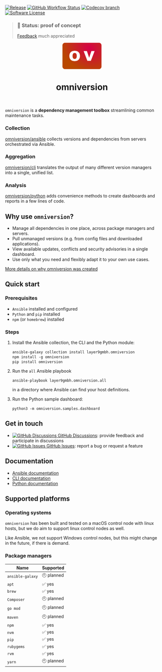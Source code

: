 [![Release](https://img.shields.io/github/v/release/omniversion/omniversion-cli.svg?style=for-the-badge)](https://github.com/omniversion/omniversion-cli/releases/latest)
[![GitHub Workflow Status](https://img.shields.io/github/workflow/status/omniversion/omniversion-cli/Upload%20code%20coverage?style=for-the-badge)](https://github.com/omniversion/omniversion-cli/actions?query=workflow%3A%22Upload%20code%20coverage%22)
[![Codecov branch](https://img.shields.io/codecov/c/github/omniversion/omniversion/main.svg?style=for-the-badge&token=X126WJ5IU4)](https://codecov.io/gh/omniversion/omniversion)
[![Software License](https://img.shields.io/badge/license-AGPL--3.0-green.svg?style=for-the-badge)](/LICENSE)


> ### 🚧 **Status: proof of concept**
> [Feedback](https://github.com/omniversion/omniversion/discussions/1) much appreciated


<!--suppress HtmlDeprecatedAttribute -->
<div align="center">
    <img src="docs/assets/omniversion.png" width="128" height="86" alt="omniversion logo" />
    <h1 align="center">omniversion</h1>
    <br />
</div>

`omniversion` is a **dependency management toolbox** streamlining common maintenance tasks.

### Collection
[omniversion/ansible](ansible) collects versions and dependencies from servers orchestrated via Ansible.

### Aggregation
[omniversion/cli](cli) translates the output of many different version managers into a single, unified list.

### Analysis
[omniversion/python](python) adds convenience methods to create dashboards and reports in a few lines of code.

## Why use `omniversion`?

* Manage all dependencies in one place, across package managers and servers.
* Pull unmanaged versions (e.g. from config files and downloaded applications).
* View available updates, conflicts and security advisories in a single dashboard.
* Use only what you need and flexibly adapt it to your own use cases.

[More details on why omniversion was created](docs/WHY.md)

## Quick start

### Prerequisites
* `Ansible` installed and configured
* `Python` and `pip` installed
* `npm` (or `homebrew`) installed

### Steps

1. Install the Ansible collection, the CLI and the Python module:
    ```shell
    ansible-galaxy collection install layer9gmbh.omniversion
    npm install -g omniversion
    pip install omniversion
    ```


2. Run the `all` Ansible playbook
    ```shell
    ansible-playbook layer9gmbh.omniversion.all
    ```
    in a directory where Ansible can find your host definitions.


3. Run the Python sample dashboard:
    ```shell
    python3 -m omniversion.samples.dashboard
    ```

## Get in touch

- [<img alt="GitHub Discussions" src="https://icongr.am/octicons/heart-fill.svg?color=808080&amp;size=10"/> GitHub Discussions](https://github.com/omniversion/omniversion/discussions/1): provide feedback and participate in discussions
- [<img alt="GitHub Issues" src="https://icongr.am/octicons/mark-github.svg?color=808080&amp;size=10"/> GitHub Issues](https://github.com/omniversion/omniversion/issues): report a bug or request a feature

## Documentation

* [Ansible documentation](ansible/README.md)
* [CLI documentation](https://pkg.go.dev/github.com/omniversion/omniversion/cli)
* [Python documentation](https://omniversion.github.io/omniversion/python/omniversion/)

## Supported platforms

### Operating systems

`omniversion` has been built and tested on a macOS control node with linux hosts, but we do aim to support linux control nodes as well.

Like Ansible, we not support Windows control nodes, but this might change in the future, if there is demand.

### Package managers

| Name             | Supported  |
|------------------|------------|
| `ansible-galaxy` | 🕙 planned |
| `apt`            | ✅ yes      |
| `brew`           | ✅ yes      |
| `Composer`       | 🕙 planned |
| `go mod`         | 🕙 planned |
| `maven`          | 🕙 planned |
| `npm`            | ✅ yes      |
| `nvm`            | ✅ yes      |
| `pip`            | ✅ yes      |
| `rubygems`       | ✅ yes      |
| `rvm`            | ✅ yes      |
| `yarn`           | 🕙 planned |
